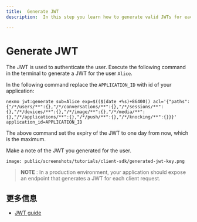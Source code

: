 ```yaml
---
title:  Generate JWT
description:  In this step you learn how to generate valid JWTs for each User in your Conversation

---
```


Generate JWT
============

The JWT is used to authenticate the user. Execute the following command in the terminal to generate a JWT for the user `Alice`.

In the following command replace the `APPLICATION_ID` with id of your application:

```shell
nexmo jwt:generate sub=Alice exp=$(($(date +%s)+86400)) acl='{"paths":{"/*/users/**":{},"/*/conversations/**":{},"/*/sessions/**":{},"/*/devices/**":{},"/*/image/**":{},"/*/media/**":{},"/*/applications/**":{},"/*/push/**":{},"/*/knocking/**":{}}}' application_id=APPLICATION_ID
```

The above command set the expiry of the JWT to one day from now, which is the maximum.

Make a note of the JWT you generated for the user.

```screenshot
image: public/screenshots/tutorials/client-sdk/generated-jwt-key.png
```

> **NOTE** : In a production environment, your application should expose an endpoint that generates a JWT for each client request.

更多信息
----

* [JWT guide](/concepts/guides/authentication#json-web-tokens-jwt)

